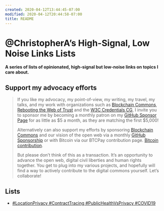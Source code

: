 ```yaml
---
created: 2020-04-12T13:44:45-07:00
modified: 2020-04-12T20:44:58-07:00
title: README
---
```


# @ChristopherA’s High-Signal, Low Noise Links Lists      
**A series of lists of opinionated, high-signal but low-noise links on topics I care about.**

## Support my advocacy efforts

> If you like my advocacy, my point-of-view, my writing, my travel, my talks, and my work with organizations such as [Blockchain Commons](https://www.BlockchainCommons.com), [Rebooting the Web of Trust](https://www.WebOfTrust.info) and the [W3C Credentials CG](https://w3c-ccg.github.io), I invite you to sponsor me by becoming a monthly patron on my [GitHub Sponsor Page](https://github.com/sponsors/ChristopherA) for as little as $5 a month, as they are matching the first $5,000!
>
> Alternatively can also support my efforts by sponsoring [Blockchain Commons](https://www.BlockchainCommons.com) and our vision of the open web via a monthly [GitHub Sponsorship](https://github.com/sponsors/BlockchainCommons) or with Bitcoin via our BTCPay contribution page. [Bitcoin contribution](https://btcpay.blockchaincommons.com).
>
>But please don’t think of this as a transaction. It’s an opportunity to advance the open web, digital civil liberties and human rights together. You get to plug into my various projects, and hopefully will find a way to actively contribute to the digital commons yourself. Let’s collaborate!

## Lists

* [#LocationPrivacy #ContractTracing #PublicHealthVsPrivacy #COVID19](https://github.com/ChristopherA/High-Signal-Low-Noise-Link-Lists/blob/master/%23LocationPrivacy%20%23ContractTracing%20%23PublicHealthVsPrivacy%20%23COVID19.md)
